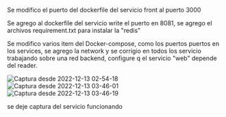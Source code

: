 Se modifico el puerto del dockerfile del servicio front al puerto 3000

Se agrego al dockerfile del servicio write el puerto en 8081, se agrego el archivos requirement.txt para instalar la "redis"

Se modifico varios item del Docker-compose, como los puertos puertos en los services, se agrego la network y se corrigio en todos los servicio trabajando sobre una red backend, configure q el servicio "web" depende del reader.

![Captura desde 2022-12-13 02-54-18](https://user-images.githubusercontent.com/110584355/207244594-40a469e5-2cf0-44c3-9a95-6230eaba1b97.png)
![Captura desde 2022-12-13 03-46-01](https://user-images.githubusercontent.com/110584355/207245754-eb0240ac-d286-428e-b2ff-ab7f43b7e644.png)
![Captura desde 2022-12-13 03-46-19](https://user-images.githubusercontent.com/110584355/207245833-3aa4467f-4cac-4cb4-94b6-ff95939d38a8.png)

se deje captura del servicio funcionando
